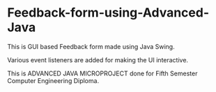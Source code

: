 # Feedback-form-using-Advanced-Java
This is GUI based Feedback form made using Java Swing.

Various event listeners are added for making the UI interactive.

This is ADVANCED JAVA MICROPROJECT done for Fifth Semester Computer Engineering Diploma.
